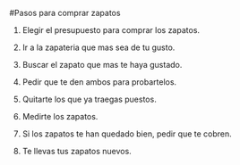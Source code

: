 #Pasos para comprar zapatos

1. Elegir el presupuesto para comprar los zapatos.

2. Ir a la zapateria que mas sea de tu gusto.

3. Buscar el zapato que mas te haya gustado.

4. Pedir que te den ambos para probartelos.

5. Quitarte los que ya traegas puestos.

6. Medirte los zapatos.

7. Si los zapatos te han quedado bien, pedir que te cobren.

8. Te llevas tus zapatos nuevos.
